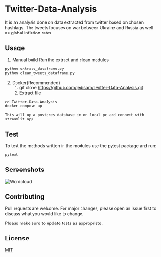 # Twitter-Data-Analysis

It is an analysis done on data extracted from twitter based on chosen hashtags. The tweets focuses on war between Ukraine and Russia as well as global inflation rates.

## Usage
1. Manual build
   Run the extract and clean modules
```python
python extract_dataframe.py
python clean_tweets_dataframe.py
```
2. Docker(Recommonded)
   1. git clone https://github.com/jedisam/Twitter-Data-Analysis.git
   2. Extract file

```python
cd Twitter-Data-Analysis
docker-compose up
```
    This will up a postgres database in on local pc and connect with streamlit app

## Test
To test the methods written in the modules use the pytest package and run:
```python
pytest
```
## Screenshots
![Wordcloud](Images/wordcloud.png?raw=true "Word Cloud")



## Contributing
Pull requests are welcome. For major changes, please open an issue first to discuss what you would like to change.

Please make sure to update tests as appropriate.

## License
[MIT](https://choosealicense.com/licenses/mit/)